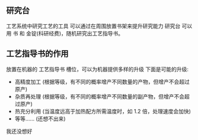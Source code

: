 ## 研究台
工艺系统中研究工艺的工具
可以通过在周围放置书架来提升研究能力
研究台 可以用 书 和 金锭(科研经费)，随机研究出工艺指导书。

## 工艺指导书的作用
放置在机器的 工艺指导书 槽位，可以为机器提供多样的升级
下面是可能的升级:
- 高精度加工 (根据等级，有不同的概率增产不同数量的产物，但增产不会超过原产)
- 杂质再处理 (根据等级，有不同的概率增产不同数量的副产物，但增产不会超过原产)
- 热充分利用 (当温度远高于加热配方所需温度时，如 1.2 倍，处理速度会加快)
- 等等…… (还想不出来)

我还没想好